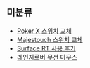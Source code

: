 ## 미분류
* [Poker X 스위치 교체](http://diary.seulgi.kim/2013/04/poker-x.html)
* [Majestouch 스위치 교체](http://diary.seulgi.kim/2013/04/majestouch.html)
* [Surface RT 사용 후기](http://diary.seulgi.kim/2013/08/surface-rt.html)
* [레인지로버 무선 마우스](http://diary.seulgi.kim/2013/09/blog-post.html)
